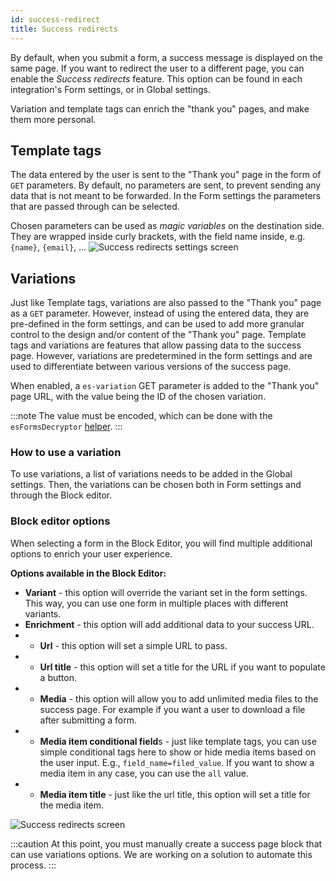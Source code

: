 ```yaml
---
id: success-redirect
title: Success redirects
---
```

By default, when you submit a form, a success message is displayed on the same page. If you want to redirect the user to a different page, you can enable the _Success redirects_ feature. This option can be found in each integration's Form settings, or in Global settings.

Variation and template tags can enrich the "thank you" pages, and make them more personal.

## Template tags

The data entered by the user is sent to the "Thank you" page in the form of `GET` parameters. By default, no parameters are sent, to prevent sending any data that is not meant to be forwarded. In the Form settings the parameters that are passed through can be selected.

Chosen parameters can be used as _magic variables_ on the destination side. They are wrapped inside curly brackets, with the field name inside, e.g. `{name}`, `{email}`, ...
![Success redirects settings screen](/img/pentagram.svg)

## Variations

Just like Template tags, variations are also passed to the "Thank you" page as a `GET` parameter. However, instead of using the entered data, they are pre-defined in the form settings, and can be used to add more granular control to the design and/or content of the "Thank you" page.
Template tags and variations are features that allow passing data to the success page. However, variations are predetermined in the form settings and are used to differentiate between various versions of the success page.

When enabled, a `es-variation` GET parameter is added to the "Thank you" page URL, with the value being the ID of the chosen variation.

:::note
The value must be encoded, which can be done with the `esFormsDecryptor` [helper](/forms/php/helpers#esformsdecryptor).
:::

### How to use a variation

To use variations, a list of variations needs to be added in the Global settings. Then, the variations can be chosen both in Form settings and through the Block editor.

### Block editor options

When selecting a form in the Block Editor, you will find multiple additional options to enrich your user experience.

**Options available in the Block Editor:**

* **Variant** - this option will override the variant set in the form settings. This way, you can use one form in multiple places with different variants.
* **Enrichment** - this option will add additional data to your success URL.
* * **Url** - this option will set a simple URL to pass.
* * **Url title** - this option will set a title for the URL if you want to populate a button.
* * **Media** - this option will allow you to add unlimited media files to the success page. For example if you want a user to download a file after submitting a form.
* * **Media item conditional field**s - just like template tags, you can use simple conditional tags here to show or hide media items based on the user input. E.g., `field_name=filed_value`. If you want to show a media item in any case, you can use the `all` value.
* * **Media item title** - just like the url title, this option will set a title for the media item.

![Success redirects screen](/img/pentagram.svg)

:::caution
At this point, you must manually create a success page block that can use variations options. We are working on a solution to automate this process.
:::

